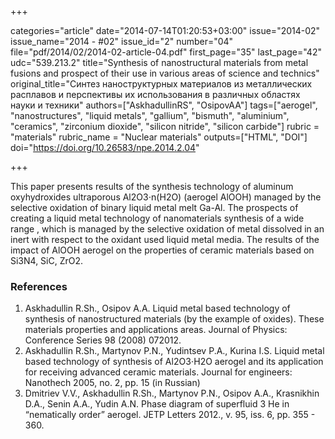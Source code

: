 +++

categories="article"
date="2014-07-14T01:20:53+03:00"
issue="2014-02"
issue_name="2014 - #02"
issue_id="2"
number="04"
file="pdf/2014/02/2014-02-article-04.pdf"
first_page="35"
last_page="42"
udc="539.213.2"
title="Synthesis of nanostructural materials from metal fusions and prospect of their use in various areas of science and technics"
original_title="Синтез наноструктурных материалов из металлических расплавов и перспективы их использования в различных областях науки и техники"
authors=["AskhadullinRS", "OsipovAA"]
tags=["аerogel", "nanostructures", "liquid metals", "gallium", "bismuth", "aluminium", "ceramics", "zirconium dioxide", "silicon nitride", "silicon carbide"]
rubric = "materials"
rubric_name = "Nuclear materials"
outputs=["HTML", "DOI"]
doi="https://doi.org/10.26583/npe.2014.2.04"

+++

This paper presents results of the synthesis technology of aluminum oxyhydroxides ultraporous Al2O3⋅n(H2O) (aerogel AlOOH) managed by the selective oxidation of binary liquid metal melt Ga-Al. The prospects of creating a liquid metal technology of nanomaterials synthesis of a wide range , which is managed by the selective oxidation of metal dissolved in an inert with respect to the oxidant used liquid metal media. The results of the impact of AlOOH aerogel on the properties of ceramic materials based on Si3N4, SiC, ZrO2.

### References

1. Askhadullin R.Sh., Osipov A.A. Liquid metal based technology of synthesis of nanostructured materials (by the example of oxides). These materials properties and applications areas. Journal of Physics: Conference Series 98 (2008) 072012.
2. Askhadullin R.Sh., Martynov P.N., Yudintsev P.А., Kurina I.S. Liquid metal based technology of synthesis of Al2O3⋅H2O aerogel and its application for receiving advanced ceramic materials. Journal for engineers: Nanothech 2005, no. 2, pp. 15 (in Russian)
3. Dmitriev V.V., Askhadullin R.Sh., Martynov P.N., Osipov A.A., Krasnikhin D.A., Senin A.A., Yudin A.N. Phase diagram of superfluid 3 He in “nematically order” aerogel. JETP Letters 2012., v. 95, iss. 6, pp. 355 - 360.